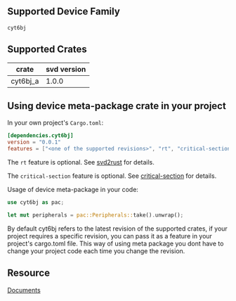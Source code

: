 ## Supported Device Family
`cyt6bj`

## Supported Crates

|    crate      |  svd version  |
| ------------- | ------------- |
|    cyt6bj_a     |  1.0.0 |

## Using device meta-package crate in your project

In your own project's `Cargo.toml`:
```toml
[dependencies.cyt6bj]
version = "0.0.1"
features = ["<one of the supported revisions>", "rt", "critical-section"]
```

The `rt` feature is optional.
See [svd2rust](https://docs.rs/svd2rust/latest/svd2rust/#the-rt-feature) for details.

The `critical-section` feature is optional.
See [critical-section](https://docs.rs/critical-section/latest/critical_section/) for details.

Usage of device meta-package in your code:

```rust
use cyt6bj as pac;

let mut peripherals = pac::Peripherals::take().unwrap();
```
By default cyt6bj refers to the latest revision of the supported crates, if your project requires a specific revision, you can pass it as a feature in your project's cargo.toml file.
This way of using meta package you dont have to change your project code each time you change the revision.

## Resource
[Documents](https://www.infineon.com/cms/en/product/microcontroller/32-bit-traveo-t2g-arm-cortex-microcontroller/#documents)

